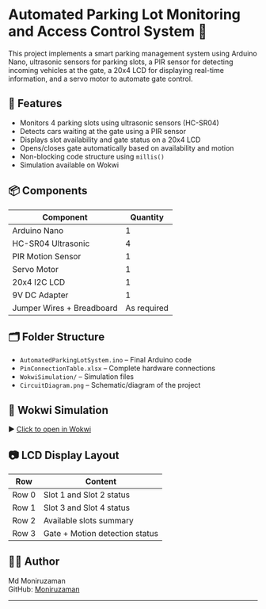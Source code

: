 # Automated Parking Lot Monitoring and Access Control System 🚗

This project implements a smart parking management system using Arduino Nano, ultrasonic sensors for parking slots, a PIR sensor for detecting incoming vehicles at the gate, a 20x4 LCD for displaying real-time information, and a servo motor to automate gate control.

## 🧠 Features

- Monitors 4 parking slots using ultrasonic sensors (HC-SR04)
- Detects cars waiting at the gate using a PIR sensor
- Displays slot availability and gate status on a 20x4 LCD
- Opens/closes gate automatically based on availability and motion
- Non-blocking code structure using `millis()`
- Simulation available on Wokwi

## 📦 Components

| Component              | Quantity |
|------------------------|----------|
| Arduino Nano           | 1        |
| HC-SR04 Ultrasonic     | 4        |
| PIR Motion Sensor      | 1        |
| Servo Motor            | 1        |
| 20x4 I2C LCD           | 1        |
| 9V DC Adapter          | 1        |
| Jumper Wires + Breadboard | As required |

## 🗂️ Folder Structure

- `AutomatedParkingLotSystem.ino` – Final Arduino code
- `PinConnectionTable.xlsx` – Complete hardware connections
- `WokwiSimulation/` – Simulation files
- `CircuitDiagram.png` – Schematic/diagram of the project

## 🔁 Wokwi Simulation

▶ [Click to open in Wokwi](https://wokwi.com/projects/436489026141855745)

## 📷 LCD Display Layout

| Row | Content                          |
|------|----------------------------------|
| Row 0 | Slot 1 and Slot 2 status        |
| Row 1 | Slot 3 and Slot 4 status        |
| Row 2 | Available slots summary         |
| Row 3 | Gate + Motion detection status  |

## 👨‍💻 Author

Md Moniruzaman  
GitHub: [Moniruzaman](https://github.com/Moniruzaman)

---
